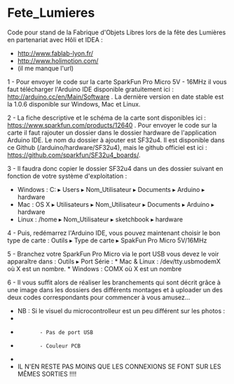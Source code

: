 Fete_Lumieres
=============

Code pour stand de la Fabrique d'Objets Libres lors de la fête des Lumières en partenariat avec Hôli et IDEA :

- http://www.fablab-lyon.fr/
- http://www.holimotion.com/
- (il me manque l'url)

1 - Pour envoyer le code sur la carte SparkFun Pro Micro 5V - 16MHz il vous faut télécharger l'Arduino IDE disponible gratuitement ici : http://arduino.cc/en/Main/Software . La dernière version en date stable est la 1.0.6 disponible sur Windows, Mac et Linux.

2 - La fiche descriptive et le schéma de la carte sont disponibles ici : https://www.sparkfun.com/products/12640 . Pour envoyer le code sur la carte il faut rajouter un dossier dans le dossier hardware de l'application Arduino IDE. Le nom du dossier à ajouter est SF32u4. Il est disponible dans ce Github (/arduino/hardware/SF32u4), mais le github officiel est ici : https://github.com/sparkfun/SF32u4_boards/.

3 - Il faudra donc copier le dossier SF32u4 dans un des dossier suivant en fonction de votre système d'exploitation :

* Windows : C: ▸ Users ▸ Nom_Utilisateur ▸ Documents ▸ Arduino ▸ hardware
* Mac : OS X ▸ Utilisateurs ▸ Nom_Utilisateur ▸ Documents ▸ Arduino ▸ hardware
* Linux : /home ▸ Nom_Utilisateur ▸ sketchbook ▸ hardware


4 - Puis, redémarrez l'Arduino IDE, vous pouvez maintenant choisir le bon type de carte : 
    Outils ▸ Type de carte ▸ SpakFun Pro Micro 5V/16MHz

5 - Branchez votre SparkFun Pro Micro via le port USB vous devez le voir apparaître dans : 
    Outils ▸ Port Série :
        * Mac & Linux : /dev/tty.usbmodemX où X est un nombre.
        * Windows : COMX où X est un nombre

6 - Il vous suffit alors de réaliser les branchements qui sont décrit grâce à une image dans les dossiers des différents montages et à uploader un des deux codes correspondants pour commencer à vous amusez... 


* NB : Si le visuel du microcontrolleur est un peu différent sur les photos : 
*
*            - Pas de port USB 
*            - Couleur PCB 
*
* IL N'EN RESTE PAS MOINS QUE LES CONNEXIONS SE FONT SUR LES MÊMES SORTIES !!!!

